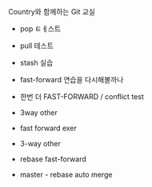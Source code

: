Country와 함께하는 Git 교실

- pop ㅌㅔ스트
- pull 테스트
- stash 실습

- fast-forward 연습을 다시해볼까나
- 한번 더 FAST-FORWARD / conflict test
- 3way other

- fast forward exer
- 3-way other


- rebase fast-forward

- master - rebase auto merge
